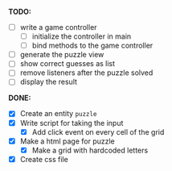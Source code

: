 **TODO:**

- [ ] write a game controller
  - [ ] initialize the controller in main
  - [ ] bind methods to the game controller
- [ ] generate the puzzle view
- [ ] show correct guesses as list
- [ ] remove listeners after the puzzle solved
- [ ] display the result

**DONE:**

- [x] Create an entity `puzzle`
- [x] Write script for taking the input
  - [x] Add click event on every cell of the grid
- [x] Make a html page for puzzle
  - [x] Make a grid with hardcoded letters
- [x] Create css file